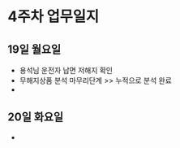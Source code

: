 # 4주차 업무일지

## 19일 월요일

*  용석님 운전자 납면 저해지 확인
*  무해지상품 분석 마무리단계 >> 누적으로 분석 완료
*  

## 20일 화요일

* 
<!--stackedit_data:
eyJoaXN0b3J5IjpbLTEwMzYyMzYwMDAsMTA0NDk5Mjg1LC0xMz
cxNzY0NDAwLDE2OTg4MDQ3ODJdfQ==
-->